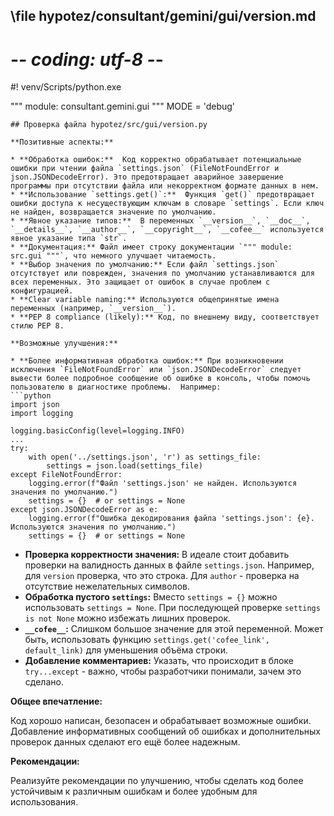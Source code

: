 ## \file hypotez/consultant/gemini/gui/version.md
# -*- coding: utf-8 -*-
#! venv/Scripts/python.exe

""" module: consultant.gemini.gui """
MODE = 'debug'
```
## Проверка файла hypotez/src/gui/version.py

**Позитивные аспекты:**

* **Обработка ошибок:**  Код корректно обрабатывает потенциальные ошибки при чтении файла `settings.json` (FileNotFoundError и json.JSONDecodeError). Это предотвращает аварийное завершение программы при отсутствии файла или некорректном формате данных в нем.
* **Использование `settings.get()`:**  Функция `get()` предотвращает ошибки доступа к несуществующим ключам в словаре `settings`. Если ключ не найден, возвращается значение по умолчанию.
* **Явное указание типов:**  В переменных `__version__`, `__doc__`, `__details__`, `__author__`, `__copyright__`, `__cofee__` используется явное указание типа `str`.
* **Документация:** Файл имеет строку документации `""" module: src.gui """`, что немного улучшает читаемость.
* **Выбор значения по умолчанию:** Если файл `settings.json` отсутствует или поврежден, значения по умолчанию устанавливаются для всех переменных. Это защищает от ошибок в случае проблем с конфигурацией.
* **Clear variable naming:** Используются общепринятые имена переменных (например, `__version__`).
* **PEP 8 compliance (likely):** Код, по внешнему виду, соответствует стилю PEP 8.

**Возможные улучшения:**

* **Более информативная обработка ошибок:** При возникновении исключения `FileNotFoundError` или `json.JSONDecodeError` следует вывести более подробное сообщение об ошибке в консоль, чтобы помочь пользователю в диагностике проблемы.  Например:
```python
import json
import logging

logging.basicConfig(level=logging.INFO)
...
try:
    with open('../settings.json', 'r') as settings_file:
        settings = json.load(settings_file)
except FileNotFoundError:
    logging.error(f"Файл 'settings.json' не найден. Используются значения по умолчанию.")
    settings = {}  # or settings = None
except json.JSONDecodeError as e:
    logging.error(f"Ошибка декодирования файла 'settings.json': {e}. Используются значения по умолчанию.")
    settings = {}  # or settings = None
```
* **Проверка корректности значения:** В идеале стоит добавить проверки на валидность данных в файле `settings.json`. Например, для `version` проверка, что это строка. Для `author` - проверка на отсутствие нежелательных символов. 
* **Обработка пустого `settings`:** Вместо `settings = {}` можно использовать `settings = None`. При последующей проверке `settings is not None`  можно избежать лишних проверок.
* **`__cofee__`:**  Слишком большое значение для этой переменной.  Может быть, использовать функцию `settings.get('cofee_link', default_link)` для уменьшения объёма строки.
* **Добавление комментариев:**  Указать, что происходит в блоке `try...except` - важно, чтобы разработчики понимали, зачем это сделано.


**Общее впечатление:**

Код хорошо написан, безопасен и обрабатывает возможные ошибки.  Добавление информативных сообщений об ошибках и дополнительных проверок данных сделают его ещё более надежным.


**Рекомендации:**

Реализуйте рекомендации по улучшению, чтобы сделать код более устойчивым к различным ошибкам и более удобным для использования.
```